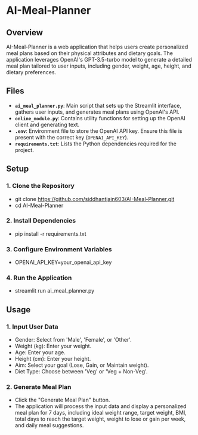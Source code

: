 # AI-Meal-Planner

## Overview

AI-Meal-Planner is a web application that helps users create personalized meal plans based on their physical attributes and dietary goals. The application leverages OpenAI's GPT-3.5-turbo model to generate a detailed meal plan tailored to user inputs, including gender, weight, age, height, and dietary preferences.

## Files

- **`ai_meal_planner.py`**: Main script that sets up the Streamlit interface, gathers user inputs, and generates meal plans using OpenAI's API.
- **`online_module.py`**: Contains utility functions for setting up the OpenAI client and generating text.
- **`.env`**: Environment file to store the OpenAI API key. Ensure this file is present with the correct key (`OPENAI_API_KEY`).
- **`requirements.txt`**: Lists the Python dependencies required for the project.

## Setup

### 1. Clone the Repository

- git clone https://github.com/siddhantjain603/AI-Meal-Planner.git
- cd AI-Meal-Planner
  
### 2. Install Dependencies

- pip install -r requirements.txt

### 3. Configure Environment Variables

- OPENAI_API_KEY=your_openai_api_key

### 4. Run the Application

- streamlit run ai_meal_planner.py

## Usage

### 1. Input User Data

- Gender: Select from 'Male', 'Female', or 'Other'.
- Weight (kg): Enter your weight.
- Age: Enter your age.
- Height (cm): Enter your height.
- Aim: Select your goal (Lose, Gain, or Maintain weight).
- Diet Type: Choose between 'Veg' or 'Veg + Non-Veg'.

### 2. Generate Meal Plan

- Click the "Generate Meal Plan" button.
- The application will process the input data and display a personalized meal plan for 7 days, including ideal weight range, target weight, BMI, total days to reach the target weight, weight to lose or gain per week, and daily meal suggestions.
